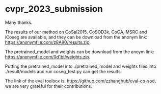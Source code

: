 # cvpr_2023_submission

Many thanks.

The results of our method on CoSal2015, CoSOD3k, CoCA, MSRC and iCoseg are available, and they can be download from the anonym link: https://anonymfile.com/z8A90/results.zip.

The pretrained_model and weights can be download from the anoym link: https://anonymfile.com/0d1bl/weights.zip.

Putting the pretrained_model into ./pretrained_model and weights files into ./result/models and run coseg_test.py can get the results.

The link of the eval toolbox is: https://github.com/zzhanghub/eval-co-sod, we are very grateful for their contributions.
